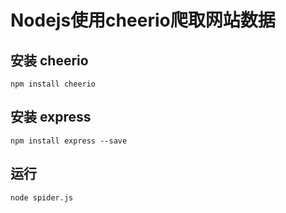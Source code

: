 # Nodejs使用cheerio爬取网站数据

## 安装 cheerio
```
npm install cheerio
```

## 安装 express
```
npm install express --save
```

## 运行
```
node spider.js
```